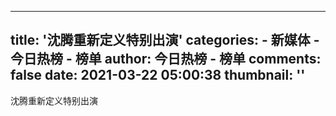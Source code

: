 
---
title: '沈腾重新定义特别出演'
categories: 
    - 新媒体
    - 今日热榜 - 榜单
author: 今日热榜 - 榜单
comments: false
date: 2021-03-22 05:00:38
thumbnail: ''
---

<div>   
沈腾重新定义特别出演  
</div>
            